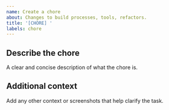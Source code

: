 ```yaml
---
name: Create a chore
about: Changes to build processes, tools, refactors.
title: '[CHORE] '
labels: chore
---
```


## Describe the chore

A clear and concise description of what the chore is.

## Additional context

Add any other context or screenshots that help clarify the task.
